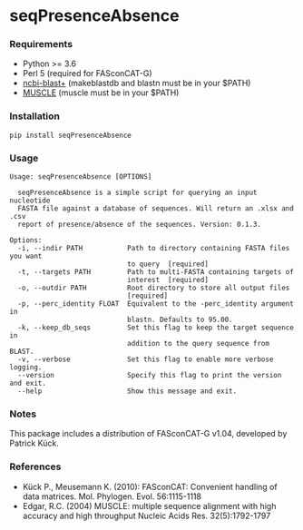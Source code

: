 # seqPresenceAbsence

### Requirements
- Python >= 3.6
- Perl 5 (required for FASconCAT-G)
- [ncbi-blast+](https://blast.ncbi.nlm.nih.gov/Blast.cgi?PAGE_TYPE=BlastDocs&DOC_TYPE=Download) (makeblastdb and blastn must be in your $PATH)
- [MUSCLE](https://www.drive5.com/muscle/) (muscle must be in your $PATH)

### Installation
```
pip install seqPresenceAbsence
```

### Usage
```
Usage: seqPresenceAbsence [OPTIONS]

  seqPresenceAbsence is a simple script for querying an input nucleotide
  FASTA file against a database of sequences. Will return an .xlsx and .csv
  report of presence/absence of the sequences. Version: 0.1.3.

Options:
  -i, --indir PATH           Path to directory containing FASTA files you want
                             to query  [required]
  -t, --targets PATH         Path to multi-FASTA containing targets of
                             interest  [required]
  -o, --outdir PATH          Root directory to store all output files
                             [required]
  -p, --perc_identity FLOAT  Equivalent to the -perc_identity argument in
                             blastn. Defaults to 95.00.
  -k, --keep_db_seqs         Set this flag to keep the target sequence in
                             addition to the query sequence from BLAST.
  -v, --verbose              Set this flag to enable more verbose logging.
  --version                  Specify this flag to print the version and exit.
  --help                     Show this message and exit.
```

### Notes
This package includes a distribution of FASconCAT-G v1.04, developed by Patrick Kück.

### References
- Kück P., Meusemann K. (2010): FASconCAT: Convenient handling of data matrices. Mol. Phylogen. Evol. 56:1115-1118
- Edgar, R.C. (2004) MUSCLE: multiple sequence alignment with high accuracy and high throughput
  Nucleic Acids Res. 32(5):1792-1797